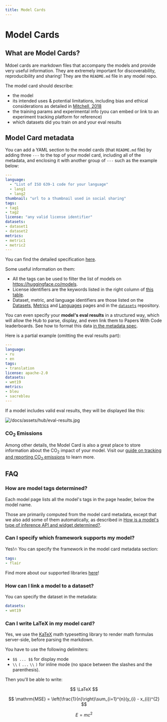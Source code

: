 ```yaml
---
title: Model Cards
---
```


<h1>Model Cards</h1>

## What are Model Cards?

Mdoel cards are markdown files that accompany the models and provide very useful information. They are extremely important for discoverability, reproducibility and sharing! They are the `README.md` file in any model repo.

The model card should describe:
- the model
- its intended uses & potential limitations, including bias and ethical considerations as detailed in [Mitchell, 2018](https://arxiv.org/abs/1810.03993)
- the training params and experimental info (you can embed or link to an experiment tracking platform for reference)
- which datasets did you train on and your eval results

## Model Card metadata

You can add a YAML section to the model cards (that `README.md` file) by adding three `---` to the top of your model card, including all of the metadata, and enclosing it with another group of `---` such as the example below:

```yaml
---
language: 
  - "List of ISO 639-1 code for your language"
  - lang1
  - lang2
thumbnail: "url to a thumbnail used in social sharing"
tags:
- tag1
- tag2
license: "any valid license identifier"
datasets:
- dataset1
- dataset2
metrics:
- metric1
- metric2
---
```

You can find the detailed specification [here](https://github.com/huggingface/hub-docs/blame/main/modelcard.md).


Some useful information on them:
* All the tags can be used to filter the list of models on https://huggingface.co/models.
* License identifiers are the keywords listed in the right column of [this table](#list-of-license-identifiers).
* Dataset, metric, and language identifiers are those listed on the [Datasets](https://huggingface.co/datasets), [Metrics](https://huggingface.co/metrics) and [Languages](https://huggingface.co/languages) pages and in the [`datasets`](https://github.com/huggingface/datasets) repository.

You can even specify your **model's eval results** in a structured way, which will allow the Hub to parse, display, and even link them to Papers With Code leaderboards. See how to format this data [in the metadata spec](https://github.com/huggingface/hub-docs/blame/main/modelcard.md).


Here is a partial example (omitting the eval results part):
```yaml
---
language:
- ru
- en
tags:
- translation
license: apache-2.0
datasets:
- wmt19
metrics:
- bleu
- sacrebleu
---
```

If a model includes valid eval results, they will be displayed like this:

![/docs/assets/hub/eval-results.jpg](/docs/assets/hub/eval-results.jpg)

### CO<sub>2</sub> Emissions
Among other details, the Model Card is also a great place to store information about the CO<sub>2</sub> impact of your model. Visit our [guide on tracking and reporting CO<sub>2</sub> emissions](./models-cards-co2) to learn more.

## FAQ

### How are model tags determined?

Each model page lists all the model's tags in the page header, below the model name.

Those are primarily computed from the model card metadata, except that we also add some of them automatically, as described in [How is a model's type of inference API and widget determined?](./models-widgets).

### Can I specify which framework supports my model?

Yes!🔥 You can specify the framework in the model card metadata section:

```yaml
tags:
- flair
```

Find more about our supported libraries [here](./models-the-hub#Libraries)!

### How can I link a model to a dataset?

You can specify the dataset in the metadata:

```yaml
datasets:
- wmt19
```

### Can I write LaTeX in my model card?

Yes, we use the [KaTeX](https://katex.org/) math typesetting library to render math formulas server-side, before parsing the markdown.

You have to use the following delimiters:
- `$$ ... $$` for display mode
- `\\` `(` `...` `\\` `)` for inline mode (no space between the slashes and the parenthesis).

Then you'll be able to write:

$$
\LaTeX
$$

$$
\mathrm{MSE} = \left(\frac{1}{n}\right)\sum_{i=1}^{n}(y_{i} - x_{i})^{2}
$$

$$ E=mc^2 $$